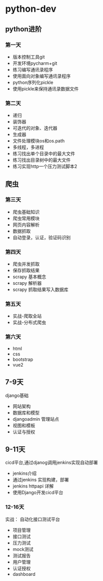 # python-dev
## python进阶
### 第一天
* 版本控制工具git
* 开发环境pycharm+git
* 练习编写通讯录程序
* 使用面向对象编写通讯录程序
* python序列化pickle
* 使用pickle来保持通讯录数据文件


### 第二天
* 递归
* 装饰器
* 可迭代的对象、迭代器
* 生成器
* 文件处理模块os和os.path
* 多线程，多进程
* 练习找出单个目录中的最大文件
* 练习找出目录树中的最大文件
* 练习实现http一个压力测试脚本2

## 爬虫
### 第三天
* 爬虫基础知识
* 爬虫常用模块
* 网页内容解析
* 数据抓取
* 自动登录，认证，验证码识别


### 第四天
* 爬虫并发抓取
* 保存抓取结果
* scrapy 基本概念
* scrapy 解析器
* scrapy 抓取结果写入数据库

### 第五天
* 实战-爬取全站
* 实战-分布式爬虫

### 第六天
* html
* css
* bootstrap
* vue2

## 7-9天
django基础
* 网站架构
* 数据库和模型
* djangoadmin 管理站点
* 视图和模板
* 认证与授权

## 9-11天
cicd平台,通过djanog调用jenkins实现自动部署
* jenkins介绍
* 通过jenkins 实现构建，部署
* jenkins httpapi 详解
* 使用Django开发cicd平台


### 12-16天
实战： 自动化接口测试平台

* 项目管理
* 接口测试
* 压力测试
* mock测试
* 测试报告
* 用户管理
* 认证授权
* dashboard
